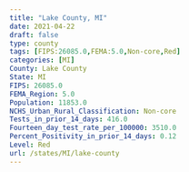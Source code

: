 ```yaml
---
title: "Lake County, MI"
date: 2021-04-22
draft: false
type: county
tags: [FIPS:26085.0,FEMA:5.0,Non-core,Red]
categories: [MI]
County: Lake County
State: MI
FIPS: 26085.0
FEMA_Region: 5.0
Population: 11853.0
NCHS_Urban_Rural_Classification: Non-core
Tests_in_prior_14_days: 416.0
Fourteen_day_test_rate_per_100000: 3510.0
Percent_Positivity_in_prior_14_days: 0.12
Level: Red
url: /states/MI/lake-county
---
```



